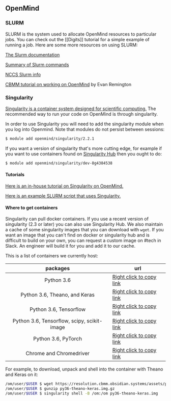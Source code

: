 ## OpenMind

### SLURM

SLURM is the system used to allocate OpenMind resources to particular jobs. You can check out the [[Digits]] tutorial for a simple example of running a job. Here are some more resources on using SLURM:

[The Slurm documentation](https://slurm.schedmd.com/)

[Summary of Slurm commands](https://slurm.schedmd.com/pdfs/summary.pdf)

[NCCS Slurm info](https://www.nccs.nasa.gov/user_info/slurm)

[CBMM tutorial on working on OpenMind](https://www.youtube.com/watch?v=NGHlPNiYJcA) by Evan Remington


### Singularity

[Singularity is a container system designed for scientific computing.](http://singularity.lbl.gov/) The recommended way to run your code on OpenMind is through singularity.

In order to use Singularity you will need to add the singularity module when you log into Openmind. Note that modules do not persist between sessions:

```bash
$ module add openmind/singularity/2.2.1
```

If you want a version of singularity that's more cutting edge, for example if you want to use containers found on [Singularity Hub]() then you ought to do:

```bash
$ module add openmind/singularity/dev-8g4384538
```

#### Tutorials

[Here is an in-house tutorial on Singularity on OpenMind.](https://www.youtube.com/watch?v=tNRBRgNw2eM)

[Here is an example SLURM script that uses Singularity.](https://www.melbournebioinformatics.org.au/documentation/running_jobs/singularity/#using-singularity-containers-inside-a-slurm-job)

#### Where to get containers

Singularity can pull docker containers. If you use a recent version of singularity (2.3 or later) you can also use Singularity Hub. We also maintain a cache of some singularity images that you can download with `wget`. If you want an image that you can't find on docker or singularity hub and is difficult to build on your own, you can request a custom image on #tech in Slack. An engineer will build it for you and add it to our cache.

This is a list of containers we currently host:

| packages | url |
|:---:| --- |
| Python 3.6   | [Right click to copy link](https://resolution.cbmm.obsidian.systems/assets/py36.img.gz) |
| Python 3.6, Theano, and Keras   | [Right click to copy link](https://resolution.cbmm.obsidian.systems/assets/py36-theano-keras.img.gz) |
| Python 3.6, Tensorflow | [Right click to copy link](https://resolution.cbmm.obsidian.systems/assets/py36-tf.img.gz) |
| Python 3.6, Tensorflow, scipy, scikit-image | [Right click to copy link](https://resolution.cbmm.obsidian.systems/assets/py36-tf-scipy-scikitimage.img.gz)
| Python 3.6, PyTorch | [Right click to copy link](https://resolution.cbmm.obsidian.systems/assets/py36-torch.img.gz) |
| Chrome and Chromedriver | [Right click to copy link](https://resolution.cbmm.obsidian.systems/assets/chrome.img.gz) |

For example, to download, unpack and shell into the container with Theano and Keras on it:

```bash
/om/user/$USER $ wget https://resolution.cbmm.obsidian.systems/assets/py36-theano-keras.img.gz
/om/user/$USER $ gunzip py36-theano-keras.img.gz
/om/user/$USER $ singularity shell -B /om:/om py36-theano-keras.img
```

